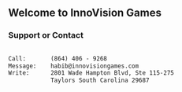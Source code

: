 ## Welcome to InnoVision Games

### Support or Contact

```markdown

Call:       (864) 406 - 9268
Message:    habib@innovisiongames.com
Write:      2801 Wade Hampton Blvd, Ste 115-275
            Taylors South Carolina 29687
```
